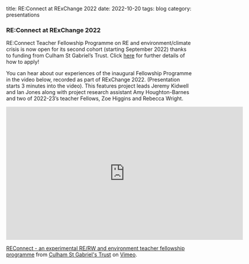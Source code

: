 title: RE:Connect at RExChange 2022
date: 2022-10-20
tags: blog
category: presentations

### RE:Connect at RExChange 2022

RE:Connect Teacher Fellowship Programme on RE and environment/climate crisis is now open for its second cohort (starting September 2022) thanks to funding from Culham St Gabriel’s Trust.  Click [here](https://www.saltleytrust.org.uk/reconnect/) for further details of how to apply!

You can hear about our experiences of the inaugural Fellowship Programme in the video below, recorded as part of RExChange 2022.  (Presentation starts 3 minutes into the video).  This features project leads Jeremy Kidwell and Ian Jones along with project research assistant Amy Houghton-Barnes and two of 2022-23’s teacher Fellows, Zoe Higgins and Rebecca Wright.

<iframe src="https://player.vimeo.com/video/766515921?h=8ec4f4207b&title=0&byline=0&portrait=0" width="640" height="360" frameborder="0" allow="autoplay; fullscreen; picture-in-picture" allowfullscreen></iframe>
<p><a href="https://vimeo.com/766515921">REConnect - an experimental RE/RW and environment teacher fellowship programme</a> from <a href="https://vimeo.com/user114364866">Culham St Gabriel&#039;s Trust</a> on <a href="https://vimeo.com">Vimeo</a>.</p>